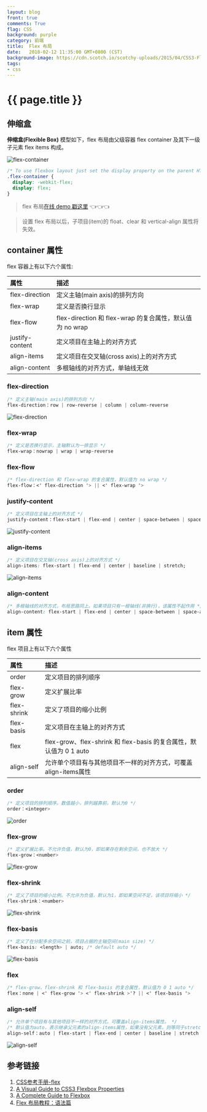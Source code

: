 ```yaml
---
layout: blog
front: true
comments: True
flag: CSS
background: purple
category: 前端
title:  Flex 布局
date:   2018-02-12 11:35:00 GMT+0800 (CST)
background-image: https://cdn.scotch.io/scotchy-uploads/2015/04/CSS3-Flexbox-Model.jpg
tags:
- css
---
```

# {{ page.title }}

## 伸缩盒

**伸缩盒(Flexible Box)** 模型如下，flex 布局由父级容器 flex container 及其下一级子元素 flex items 构成。

![flex-container](https://cdn.scotch.io/scotchy-uploads/2015/04/CSS3-Flexbox-Model.jpg)

```CSS
/* To use flexbox layout just set the display property on the parent HTML element */
.flex-container {
  display: -webkit-flex;
  display: flex;
}
```

> flex 布局[在线 demo 戳这里](https://codepen.io/justd/full/yydezN/) 👈👈👈

> 设置 flex 布局以后，子项目(item)的 float、clear 和 vertical-align 属性将失效。

## container 属性

flex 容器上有以下六个属性:

| 属性 | 描述 |
|:-------------|:------------------|
| flex-direction | 定义主轴(main axis)的排列方向 |
| flex-wrap | 定义是否换行显示 |
| flex-flow | flex-direction 和 flex-wrap 的复合属性，默认值为 no wrap |
| justify-content | 定义项目在主轴上的对齐方式 |
| align-items | 定义项目在交叉轴(cross axis)上的对齐方式 |
| align-content | 多根轴线的对齐方式，单轴线无效 |

### flex-direction

```CSS
/* 定义主轴(main axis)的排列方向 */
flex-direction：row | row-reverse | column | column-reverse
```

![flex-direction](https://css-tricks.com/wp-content/uploads/2013/04/flex-direction2.svg)

### flex-wrap

```CSS
/* 定义是否换行显示，主轴默认为一排显示 */
flex-wrap：nowrap | wrap | wrap-reverse
```

### flex-flow

```CSS
/* flex-direction 和 flex-wrap 的复合属性，默认值为 no wrap */
flex-flow：<' flex-direction '> || <' flex-wrap '>
```

### justify-content

```CSS
/* 定义项目在主轴上的对齐方式 */
justify-content：flex-start | flex-end | center | space-between | space-around | space-evenly
```

![justify-content]( {{site.url}}/style/images/flex-justify-content.png )

### align-items

```CSS
/* 定义项目在交叉轴(cross axis)上的对齐方式 */
align-items: flex-start | flex-end | center | baseline | stretch;
```

![align-items](http://www.ruanyifeng.com/blogimg/asset/2015/bg2015071011.png)

### align-content

```CSS
/* 多根轴线的对齐方式，布局思路同上。如果项目只有一根轴线(非换行)，该属性不起作用 */
align-content: flex-start | flex-end | center | space-between | space-around | stretch;
```

## item 属性

flex 项目上有以下六个属性

| 属性 | 描述 |
|:-------------|:------------------|
| order | 定义项目的排列顺序 |
| flex-grow | 定义扩展比率 |
| flex-shrink | 定义了项目的缩小比例 |
| flex-basis | 定义项目在主轴上的对齐方式 |
| flex | flex-grow、flex-shrink 和 flex-basis 的复合属性，默认值为 0 1 auto |
| align-self | 允许单个项目有与其他项目不一样的对齐方式，可覆盖align-items属性 |

### order

```CSS
/* 定义项目的排列顺序。数值越小，排列越靠前，默认为0 */
order：<integer>
```

![order](https://cdn.scotch.io/scotchy-uploads/2015/04/flexbox-order.jpg)

### flex-grow

```CSS
/* 定义扩展比率。不允许负值，默认为0，即如果存在剩余空间，也不放大 */
flex-grow：<number>
```

![flex-grow](https://cdn.scotch.io/scotchy-uploads/2015/04/flexbox-flex-grow-2.jpg)

### flex-shrink

```CSS
/* 定义了项目的缩小比例。不允许为负值，默认为1，即如果空间不足，该项目将缩小 */
flex-shrink：<number>
```

![flex-shrink](https://cdn.scotch.io/scotchy-uploads/2015/04/flexbox-flex-shrink.jpg)

### flex-basis

```CSS
/* 定义了在分配多余空间之前，项目占据的主轴空间(main size) */
flex-basis: <length> | auto; /* default auto */
```

![flex-basis](https://cdn.scotch.io/scotchy-uploads/2015/04/flexbox-flex-basis.jpg)

### flex

```CSS
/* flex-grow、flex-shrink 和 flex-basis 的复合属性，默认值为 0 1 auto */
flex：none | <' flex-grow '> <' flex-shrink >'? || <' flex-basis '>
```

### align-self

```CSS
/* 允许单个项目有与其他项目不一样的对齐方式，可覆盖align-items属性。 */
/* 默认值为auto，表示继承父元素的align-items属性，如果没有父元素，则等同于stretch */
align-self：auto | flex-start | flex-end | center | baseline | stretch
```

![align-self](https://cdn.scotch.io/scotchy-uploads/2015/04/flexbox-align-self.jpg)

## 参考链接

1. [CSS参考手册-flex](http://www.css88.com/book/css/properties/flex/index.htm)
1. [A Visual Guide to CSS3 Flexbox Properties](https://scotch.io/tutorials/a-visual-guide-to-css3-flexbox-properties#basics)
1. [A Complete Guide to Flexbox](https://css-tricks.com/snippets/css/a-guide-to-flexbox/)
1. [Flex 布局教程：语法篇](http://www.ruanyifeng.com/blog/2015/07/flex-grammar.html)